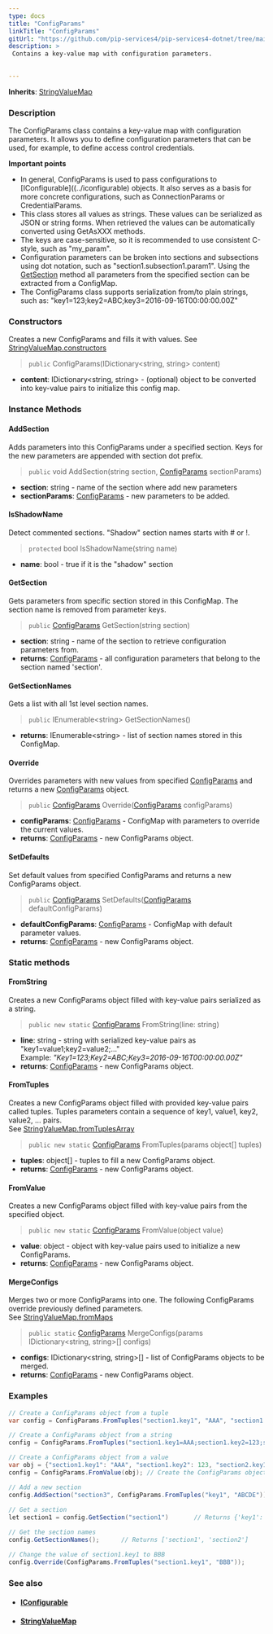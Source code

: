 ```yaml
---
type: docs
title: "ConfigParams"
linkTitle: "ConfigParams"
gitUrl: "https://github.com/pip-services4/pip-services4-dotnet/tree/main/pip-services4-components-dotnet"
description: > 
 Contains a key-value map with configuration parameters. 

  
---
```


**Inherits**: [StringValueMap](../../../commons/data/string_value_map)

### Description
The ConfigParams class contains a key-value map with configuration parameters. It allows you to define configuration parameters that can be used, for example, to define access control credentials.  

**Important points**

- In general, ConfigParams is used to pass configurations to [IConfigurable]((../iconfigurable) objects. It also serves as a basis for more concrete configurations, such as ConnectionParams or CredentialParams. 
- This class stores all values as strings. These values can be serialized as JSON or string forms. When retrieved the values can be automatically converted using GetAsXXX methods.
- The keys are case-sensitive, so it is recommended to use consistent C-style, such as "my_param".
- Configuration parameters can be broken into sections and subsections using dot notation, such as "section1.subsection1.param1". Using the [GetSection](#getsection) method all parameters from the specified section can be extracted from a ConfigMap.
- The ConfigParams class supports serialization from/to plain strings, such as: "key1=123;key2=ABC;key3=2016-09-16T00:00:00.00Z"


### Constructors
Creates a new ConfigParams and fills it with values.
See [StringValueMap.constructors](../../../commons/data/string_value_map/#constructors)

> `public` ConfigParams(IDictionary\<string, string\> content)

- **content**: IDictionary\<string, string\> - (optional) object to be converted into key-value pairs to initialize this config map.

### Instance Methods  

#### AddSection
Adds parameters into this ConfigParams under a specified section.
Keys for the new parameters are appended with section dot prefix.

> `public` void AddSection(string section, [ConfigParams]() sectionParams)

- **section**: string - name of the section where add new parameters
- **sectionParams**: [ConfigParams]() - new parameters to be added.


#### IsShadowName
Detect commented sections.
"Shadow" section names starts with # or !.

> `protected` bool IsShadowName(string name)

- **name**: bool - true if it is the "shadow" section


#### GetSection
Gets parameters from specific section stored in this ConfigMap.
The section name is removed from parameter keys.

> `public` [ConfigParams]() GetSection(string section)

- **section**: string - name of the section to retrieve configuration parameters from.
- **returns**: [ConfigParams]() - all configuration parameters that belong to the section named 'section'. 

#### GetSectionNames
Gets a list with all 1st level section names.

> `public` IEnumerable\<string\> GetSectionNames()

- **returns**: IEnumerable\<string\> - list of section names stored in this ConfigMap.

#### Override
Overrides parameters with new values from specified [ConfigParams]()
and returns a new [ConfigParams]() object.

> `public` [ConfigParams]() Override([ConfigParams]() configParams)

- **configParams**: [ConfigParams]() - ConfigMap with parameters to override the current values.
- **returns**: [ConfigParams]() - new ConfigParams object.

#### SetDefaults
Set default values from specified ConfigParams and returns a new ConfigParams object.

> `public` [ConfigParams]() SetDefaults([ConfigParams]() defaultConfigParams)

- **defaultConfigParams**: [ConfigParams]() - ConfigMap with default parameter values.
- **returns**: [ConfigParams]() - new ConfigParams object.

### Static methods   

#### FromString
Creates a new ConfigParams object filled with key-value pairs serialized as a string.

> `public new static` [ConfigParams]() FromString(line: string)

- **line**: string - string with serialized key-value pairs as "key1=value1;key2=value2;..."  
Example: *"Key1=123;Key2=ABC;Key3=2016-09-16T00:00:00.00Z"*
- **returns**: [ConfigParams]() - new ConfigParams object.

#### FromTuples
Creates a new ConfigParams object filled with provided key-value pairs called tuples.
Tuples parameters contain a sequence of key1, value1, key2, value2, ... pairs.  
See [StringValueMap.fromTuplesArray](../../../commons/data/string_value_map/#fromtuplesarray)

> `public new static` [ConfigParams]() FromTuples(params object[] 	tuples)

- **tuples**: object[] - tuples to fill a new ConfigParams object.
- **returns**: [ConfigParams]() - new ConfigParams object.


#### FromValue
Creates a new ConfigParams object filled with key-value pairs from the specified object.

> `public new static` [ConfigParams]() FromValue(object value)

- **value**: object - object with key-value pairs used to initialize a new ConfigParams.
- **returns**: [ConfigParams]() - new ConfigParams object.


#### MergeConfigs
Merges two or more ConfigParams into one. The following ConfigParams override
previously defined parameters.  
See [StringValueMap.fromMaps](../../../commons/data/string_value_map/#frommaps)

> `public static` [ConfigParams]() MergeConfigs(params IDictionary\<string, string\>[] 	configs)

- **configs**: IDictionary\<string, string\>[] - list of ConfigParams objects to be merged.
- **returns**: [ConfigParams]() - new ConfigParams object.

### Examples   

```cs
// Create a ConfigParams object from a tuple
var config = ConfigParams.FromTuples("section1.key1", "AAA", "section1.key2", 123, "section2.key1", true);

// Create a ConfigParams object from a string
config = ConfigParams.FromTuples("section1.key1=AAA;section1.key2=123;section2.key1=True");

// Create a ConfigParams object from a value
var obj = {"section1.key1": "AAA", "section1.key2": 123, "section2.key1": true}; // Create a object
config = ConfigParams.FromValue(obj); // Create the ConfigParams object using the object

// Add a new section 
config.AddSection("section3", ConfigParams.FromTuples("key1", "ABCDE"));
                                       
// Get a section                                        
let section1 = config.GetSection("section1")       // Returns {'key1': 'AAA', 'key2': '123'} 

// Get the section names
config.GetSectionNames();      // Returns ['section1', 'section2']

// Change the value of section1.key1 to BBB
config.Override(ConfigParams.FromTuples("section1.key1", "BBB"));
```


### See also
- #### [IConfigurable](../iconfigurable)
- #### [StringValueMap](../../../commons/data/string_value_map)

